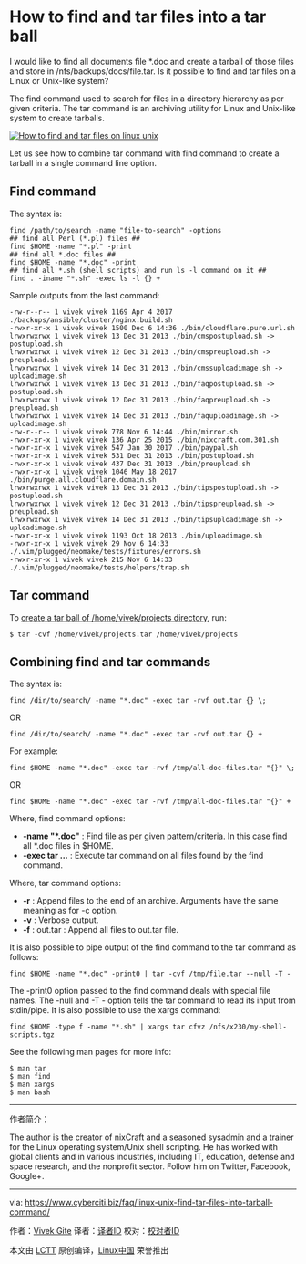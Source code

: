 How to find and tar files into a tar ball
======

I would like to find all documents file *.doc and create a tarball of those files and store in /nfs/backups/docs/file.tar. Is it possible to find and tar files on a Linux or Unix-like system?

The find command used to search for files in a directory hierarchy as per given criteria. The tar command is an archiving utility for Linux and Unix-like system to create tarballs.

[![How to find and tar files on linux unix][1]][1]

Let us see how to combine tar command with find command to create a tarball in a single command line option.

## Find command

The syntax is:
```
find /path/to/search -name "file-to-search" -options
## find all Perl (*.pl) files ##
find $HOME -name "*.pl" -print
## find all *.doc files ##
find $HOME -name "*.doc" -print
## find all *.sh (shell scripts) and run ls -l command on it ##
find . -iname "*.sh" -exec ls -l {} +
```
Sample outputs from the last command:
```
-rw-r--r-- 1 vivek vivek 1169 Apr 4 2017 ./backups/ansible/cluster/nginx.build.sh
-rwxr-xr-x 1 vivek vivek 1500 Dec 6 14:36 ./bin/cloudflare.pure.url.sh
lrwxrwxrwx 1 vivek vivek 13 Dec 31 2013 ./bin/cmspostupload.sh -> postupload.sh
lrwxrwxrwx 1 vivek vivek 12 Dec 31 2013 ./bin/cmspreupload.sh -> preupload.sh
lrwxrwxrwx 1 vivek vivek 14 Dec 31 2013 ./bin/cmssuploadimage.sh -> uploadimage.sh
lrwxrwxrwx 1 vivek vivek 13 Dec 31 2013 ./bin/faqpostupload.sh -> postupload.sh
lrwxrwxrwx 1 vivek vivek 12 Dec 31 2013 ./bin/faqpreupload.sh -> preupload.sh
lrwxrwxrwx 1 vivek vivek 14 Dec 31 2013 ./bin/faquploadimage.sh -> uploadimage.sh
-rw-r--r-- 1 vivek vivek 778 Nov 6 14:44 ./bin/mirror.sh
-rwxr-xr-x 1 vivek vivek 136 Apr 25 2015 ./bin/nixcraft.com.301.sh
-rwxr-xr-x 1 vivek vivek 547 Jan 30 2017 ./bin/paypal.sh
-rwxr-xr-x 1 vivek vivek 531 Dec 31 2013 ./bin/postupload.sh
-rwxr-xr-x 1 vivek vivek 437 Dec 31 2013 ./bin/preupload.sh
-rwxr-xr-x 1 vivek vivek 1046 May 18 2017 ./bin/purge.all.cloudflare.domain.sh
lrwxrwxrwx 1 vivek vivek 13 Dec 31 2013 ./bin/tipspostupload.sh -> postupload.sh
lrwxrwxrwx 1 vivek vivek 12 Dec 31 2013 ./bin/tipspreupload.sh -> preupload.sh
lrwxrwxrwx 1 vivek vivek 14 Dec 31 2013 ./bin/tipsuploadimage.sh -> uploadimage.sh
-rwxr-xr-x 1 vivek vivek 1193 Oct 18 2013 ./bin/uploadimage.sh
-rwxr-xr-x 1 vivek vivek 29 Nov 6 14:33 ./.vim/plugged/neomake/tests/fixtures/errors.sh
-rwxr-xr-x 1 vivek vivek 215 Nov 6 14:33 ./.vim/plugged/neomake/tests/helpers/trap.sh
```

## Tar command

To [create a tar ball of /home/vivek/projects directory][2], run:
```
$ tar -cvf /home/vivek/projects.tar /home/vivek/projects
```

## Combining find and tar commands

The syntax is:
```
find /dir/to/search/ -name "*.doc" -exec tar -rvf out.tar {} \;
```
OR
```
find /dir/to/search/ -name "*.doc" -exec tar -rvf out.tar {} +
```
For example:
```
find $HOME -name "*.doc" -exec tar -rvf /tmp/all-doc-files.tar "{}" \;
```
OR
```
find $HOME -name "*.doc" -exec tar -rvf /tmp/all-doc-files.tar "{}" +
```
Where, find command options:

  *  **-name "*.doc"** : Find file as per given pattern/criteria. In this case find all *.doc files in $HOME.
  *  **-exec tar ...** : Execute tar command on all files found by the find command.

Where, tar command options:

  *  **-r** : Append files to the end of an archive. Arguments have the same meaning as for -c option.
  *  **-v** : Verbose output.
  *  **-f** : out.tar : Append all files to out.tar file.



It is also possible to pipe output of the find command to the tar command as follows:
```
find $HOME -name "*.doc" -print0 | tar -cvf /tmp/file.tar --null -T - 
```
The -print0 option passed to the find command deals with special file names. The -null and -T - option tells the tar command to read its input from stdin/pipe. It is also possible to use the xargs command:
```
find $HOME -type f -name "*.sh" | xargs tar cfvz /nfs/x230/my-shell-scripts.tgz
```
See the following man pages for more info:
```
$ man tar
$ man find
$ man xargs
$ man bash
```

------------------------------

作者简介：

The author is the creator of nixCraft and a seasoned sysadmin and a trainer for the Linux operating system/Unix shell scripting. He has worked with global clients and in various industries, including IT, education, defense and space research, and the nonprofit sector. Follow him on Twitter, Facebook, Google+.

--------------------------------------------------------------------------------

via: https://www.cyberciti.biz/faq/linux-unix-find-tar-files-into-tarball-command/

作者：[Vivek Gite][a]
译者：[译者ID](https://github.com/译者ID)
校对：[校对者ID](https://github.com/校对者ID)

本文由 [LCTT](https://github.com/LCTT/TranslateProject) 原创编译，[Linux中国](https://linux.cn/) 荣誉推出

[a]:https://www.cyberciti.biz
[1]:https://www.cyberciti.biz/media/new/faq/2017/12/How-to-find-and-tar-files-on-linux-unix.jpg
[2]:https://www.cyberciti.biz/faq/creating-a-tar-file-linux-command-line/
